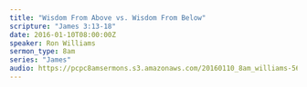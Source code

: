 ```yaml
---
title: "Wisdom From Above vs. Wisdom From Below"
scripture: "James 3:13-18"
date: 2016-01-10T08:00:00Z
speaker: Ron Williams
sermon_type: 8am
series: "James"
audio: https://pcpc8amsermons.s3.amazonaws.com/20160110_8am_williams-5692c1ae4e97c.mp3 
---
```



